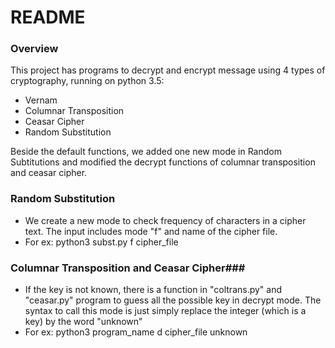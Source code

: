 # README #

### Overview ###
This project has programs to decrypt and encrypt message using 4 types of cryptography, running on python 3.5:

* Vernam
* Columnar Transposition
* Ceasar Cipher
* Random Substitution

Beside the default functions, we added one new mode in Random Subtitutions and modified the decrypt functions of columnar transposition and ceasar cipher.

### Random Substitution ###
* We create a new mode to check frequency of characters in a cipher text. The input includes mode "f" and name of the cipher file.
* For ex: python3 subst.py f cipher_file

### Columnar Transposition and Ceasar Cipher###
* If the key is not known, there is a function in "coltrans.py" and "ceasar.py" program to guess all the possible key in decrypt mode. The syntax to call this mode is just simply replace the integer (which is a key) by the word "unknown"
* For ex: python3 program_name d cipher_file unknown
